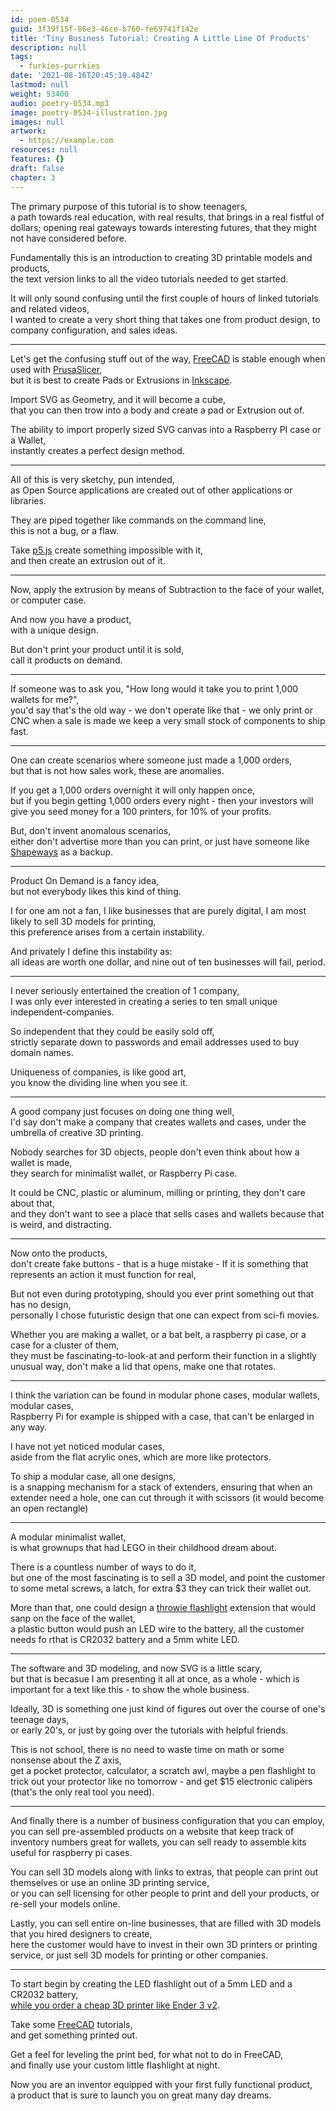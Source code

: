```yaml
---
id: poem-0534
guid: 3f39f15f-86e3-46ce-b760-fe69741f142e
title: 'Tiny Business Tutorial: Creating A Little Line Of Products'
description: null
tags:
  - furkies-purrkies
date: '2021-08-16T20:45:19.484Z'
lastmod: null
weight: 53400
audio: poetry-0534.mp3
image: poetry-0534-illustration.jpg
images: null
artwork:
  - https://example.com
resources: null
features: {}
draft: false
chapter: 3
---
```


The primary purpose of this tutorial is to show teenagers,\
a path towards real education, with real results, that brings in a real fistful of dollars; opening real gateways towards interesting futures, that they might not have considered before.

Fundamentally this is an introduction to creating 3D printable models and products,\
the text version links to all the video tutorials needed to get started.

It will only sound confusing until the first couple of hours of linked tutorials and related videos,\
I wanted to create a very short thing that takes one from product design, to company configuration, and sales ideas.

---

Let's get the confusing stuff out of the way, [FreeCAD](https://www.youtube.com/results?search_query=FreeCAD+tutorial) is stable enough when used with [PrusaSlicer](https://www.youtube.com/results?search_query=PrusaSlicer+tutorial),\
but it is best to create Pads or Extrusions in [Inkscape](https://www.youtube.com/results?search_query=Inkscape+tutorial).

Import SVG as Geometry, and it will become a cube,\
that you can then trow into a body and create a pad or Extrusion out of.

The ability to import properly sized SVG canvas into a Raspberry PI case or a Wallet,\
instantly creates a perfect design method.

---

All of this is very sketchy, pun intended,\
as Open Source applications are created out of other applications or libraries.

They are piped together like commands on the command line,\
this is not a bug, or a flaw.

Take [p5.js](https://www.youtube.com/results?search_query=P5.js+tutorial) create something impossible with it,\
and then create an extrusion out of it.

---

Now, apply the extrusion by means of Subtraction to the face of your wallet,\
or computer case.

And now you have a product,\
with a unique design.

But don't print your product until it is sold,\
call it products on demand.

---

If someone was to ask you, "How long would it take you to print 1,000 wallets for me?",\
you'd say that's the old way - we don't operate like that - we only print or CNC when a sale is made we keep a very small stock of components to ship fast.

---

One can create scenarios where someone just made a 1,000 orders,\
but that is not how sales work, these are anomalies.

If you get a 1,000 orders overnight it will only happen once,\
but if you begin getting 1,000 orders every night - then your investors will give you seed money for a 100 printers, for 10% of your profits.

But, don't invent anomalous scenarios,\
either don't advertise more than you can print, or just have someone like [Shapeways](https://www.youtube.com/results?search_query=shapeways) as a backup.

---

Product On Demand is a fancy idea,\
but not everybody likes this kind of thing.

I for one am not a fan, I like businesses that are purely digital, I am most likely to sell 3D models for printing,\
this preference arises from a certain instability.

And privately I define this instability as:\
all ideas are worth one dollar, and nine out of ten businesses will fail, period.

---

I never seriously entertained the creation of 1 company,\
I was only ever interested in creating a series to ten small unique independent-companies.

So independent that they could be easily sold off,\
strictly separate down to passwords and email addresses used to buy domain names.

Uniqueness of companies, is like good art,\
you know the dividing line when you see it.

---

A good company just focuses on doing one thing well,\
I'd say don't make a company that creates wallets and cases, under the umbrella of creative 3D printing.

Nobody searches for 3D objects, people don't even think about how a wallet is made,\
they search for minimalist wallet, or Raspberry Pi case.

It could be CNC, plastic or aluminum, milling or printing, they don't care about that,\
and they don't want to see a place that sells cases and wallets because that is weird, and distracting.

---

Now onto the products,\
don't create fake buttons - that is a huge mistake - If it is something that represents an action it must function for real,

But not even during prototyping, should you ever print something out that has no design,\
personally I chose futuristic design that one can expect from sci-fi movies.

Whether you are making a wallet, or a bat belt, a raspberry pi case, or a case for a cluster of them,\
they must be fascinating-to-look-at and perform their function in a slightly unusual way, don't make a lid that opens, make one that rotates.

---

I think the variation can be found in modular phone cases, modular wallets, modular cases,\
Raspberry Pi for example is shipped with a case, that can't be enlarged in any way.

I have not yet noticed modular cases,\
aside from the flat acrylic ones, which are more like protectors.

To ship a modular case, all one designs,\
is a snapping mechanism for a stack of extenders, ensuring that when an extender need a hole, one can cut through it with scissors (it would become an open rectangle)

---

A modular minimalist wallet,\
is what grownups that had LEGO in their childhood dream about.

There is a countless number of ways to do it,\
but one of the most fascinating is to sell a 3D model, and point the customer to some metal screws, a latch, for extra $3 they can trick their wallet out.

More than that, one could design a [throwie flashlight](https://www.youtube.com/watch?v=aB9dBXGjpZY) extension that would sanp on the face of the wallet,\
a plastic button would push an LED wire to the battery, all the customer needs fo rthat is CR2032 battery and a 5mm white LED.

---

The software and 3D modeling, and now SVG is a little scary,\
but that is becasue I am presenting it all at once, as a whole - which is important for a text like this - to show the whole business.

Ideally, 3D is something one just kind of figures out over the course of one's teenage days,\
or early 20's, or just by going over the tutorials with helpful friends.

This is not school, there is no need to waste time on math or some nonsense about the Z axis,\
get a pocket protector, calculator, a scratch awl, maybe a pen flashlight to trick out your protector like no tomorrow - and get $15 electronic calipers (that's the only real tool you need).

---

And finally there is a number of business configuration that you can employ,\
you can sell pre-assembled products on a website that keep track of inventory numbers great for wallets, you can sell ready to assemble kits useful for raspberry pi cases.

You can sell 3D models along with links to extras, that people can print out themselves or use an online 3D printing service,\
or you can sell licensing for other people to print and dell your products, or re-sell your models online.

Lastly, you can sell entire on-line businesses, that are filled with 3D models that you hired designers to create,\
here the customer would have to invest in their own 3D printers or printing service, or just sell 3D models for printing or other companies.

---

To start begin by creating the LED flashlight out of a 5mm LED and a CR2032 battery,\
[while you order a cheap 3D printer like Ender 3 v2](https://www.youtube.com/watch?v=gokN9xNG94U).

Take some [FreeCAD](https://www.youtube.com/results?search_query=FreeCAD+tutorial) tutorials,\
and get something printed out.

Get a feel for leveling the print bed, for what not to do in FreeCAD,\
and finally use your custom little flashlight at night.

Now you are an inventor equipped with your first fully functional product,\
a product that is sure to launch you on great many day dreams.
